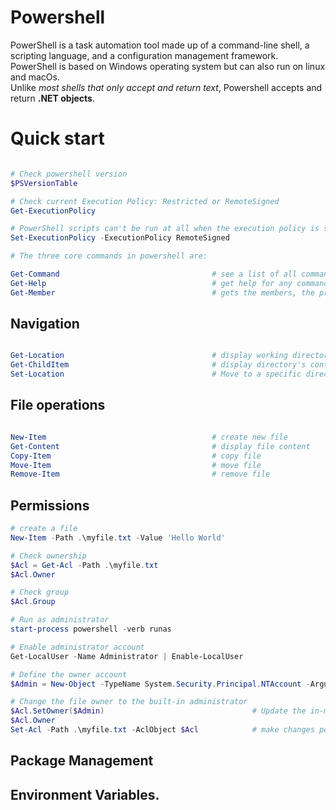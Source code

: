 # Powershell

PowerShell is a task automation tool made up of a command-line shell, a scripting language, and a configuration management framework. PowerShell is based on 
Windows operating system but can also run on linux and macOs.  
Unlike *most shells that only accept and return text*, Powershell accepts and 
return **.NET objects**.

# Quick start

```powershell

# Check powershell version
$PSVersionTable

# Check current Execution Policy: Restricted or RemoteSigned 
Get-ExecutionPolicy

# PowerShell scripts can't be run at all when the execution policy is set to Restricted.
Set-ExecutionPolicy -ExecutionPolicy RemoteSigned

# The three core commands in powershell are:

Get-Command                                  # see a list of all command
Get-Help                                     # get help for any command
Get-Member                                   # gets the members, the properties and methods, of objects
```

## Navigation

```powershell

Get-Location                                 # display working directory
Get-ChildItem                                # display directory's content
Set-Location                                 # Move to a specific directory
```

## File operations

```powershell

New-Item                                     # create new file
Get-Content                                  # display file content
Copy-Item                                    # copy file
Move-Item                                    # move file
Remove-Item                                  # remove file
```

## Permissions

```powershell
# create a file
New-Item -Path .\myfile.txt -Value 'Hello World'

# Check ownership
$Acl = Get-Acl -Path .\myfile.txt
$Acl.Owner

# Check group
$Acl.Group

# Run as administrator
start-process powershell -verb runas

# Enable administrator account
Get-LocalUser -Name Administrator | Enable-LocalUser

# Define the owner account
$Admin = New-Object -TypeName System.Security.Principal.NTAccount -ArgumentList 'BUILTIN\Administrators'

# Change the file owner to the built-in administrator
$Acl.SetOwner($Admin)                                 # Update the in-memory ACL
$Acl.Owner
Set-Acl -Path .\myfile.txt -AclObject $Acl            # make changes persistent
```

## Package Management



## Environment Variables.